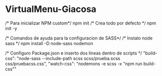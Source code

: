 # VirtualMenu-Giacosa


/* Para inicializar NPM custom*/
npm init 
/* Crea todo por defecto */
npm init -y 


/* Comandos de ayuda para la configuracion de SASS*/
/* Instalo node sass */
npm install -D node-sass nodemon



/* Configuro Package.json e inserto dos lineas dentro de scripts */
"build-css": "node-sass --include-path scss scss/prueba.scss css/pruebacss.css",
"watch-css": "nodemons -e scss -x \"npm run build-css\""


